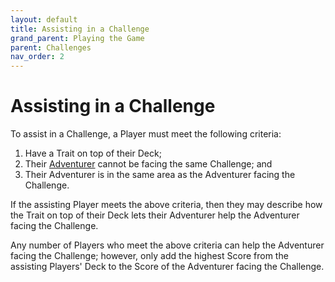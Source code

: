 ```yaml
---
layout: default
title: Assisting in a Challenge
grand_parent: Playing the Game
parent: Challenges
nav_order: 2
---
```


# Assisting in a Challenge

To assist in a Challenge, a Player must meet the following criteria: 

1. Have a Trait on top of their Deck;
2. Their [Adventurer](https://plerpsandplerps.github.io/Sprouting-Tales/docs/Introduction/Basics.html#player-and-adventurer) cannot be facing the same Challenge; and
3. Their Adventurer is in the same area as the Adventurer facing the Challenge.

If the assisting Player meets the above criteria, then they may describe how the Trait on top of their Deck lets their Adventurer help the Adventurer facing the Challenge. 

Any number of Players who meet the above criteria can help the Adventurer facing the Challenge; however, only add the highest Score from the assisting Players' Deck to the Score of the Adventurer facing the Challenge. 